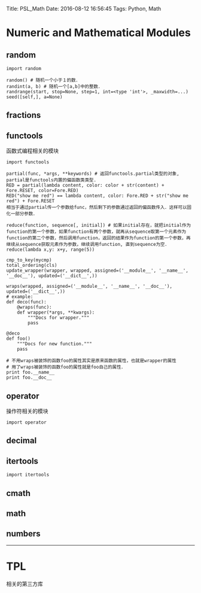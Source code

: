 Title: PSL_Math
Date: 2016-08-12 16:56:45
Tags: Python, Math



# Numeric and Mathematical Modules

## random

    import random

    random() # 随机一个小于１的数．
    randint(a, b) # 随机一个[a,b]中的整数．
    randrange(start, stop=None, step=1, int=<type 'int'>, _maxwidth=...)
    seed([self,], a=None)

## fractions

## functools

函数式编程相关的模块

    import functools

    partial(func, *args, **keywords) # 返回functools.partial类型的对象, partial是functools内置的偏函数类类型.
    RED = partial(lambda content, color: color + str(content) + Fore.RESET, color=Fore.RED)
    RED("show me red") == lambda content, color: Fore.RED + str("show me red") + Fore.RESET
    相当于通过partial传一个参数给func，然后剩下的参数通过返回的偏函数传入．这样可以固化一部分参数．

    reduce(function, sequence[, initial]) # 如果initial存在，就把initial作为function的第一个参数，如果function有两个参数，就再从sequence取第一个元素作为function的第二个参数，然后调用function，返回的结果作为function的第一个参数，再继续从sequence获取元素作为参数，继续调用function, 直到sequence为空．
    reduce(lambda x,y: x+y, range(5))

    cmp_to_key(mycmp)
    total_ordering(cls)
    update_wrapper(wrapper, wrapped, assigned=('__module__', '__name__', '__doc__'), updated=('__dict__',))

    wraps(wrapped, assigned=('__module__', '__name__', '__doc__'), updated=('__dict__',))
    # example:
    def deco(func):
        @wraps(func):
        def wrapper(*args, **kwargs):
            """Docs for wrapper."""
            pass

    @deco
    def foo()
        """Docs for new function."""
        pass

    # 不用wraps被装饰的函数foo的属性其实是原来函数的属性，也就是wrapper的属性
    # 用了wraps被装饰的函数foo的属性就是foo自己的属性．
    print foo.__name__
    print foo.__doc__

## operator

操作符相关的模块

    import operator

## decimal

## itertools

    import itertools

## cmath

## math

## numbers

***

# TPL

相关的第三方库
